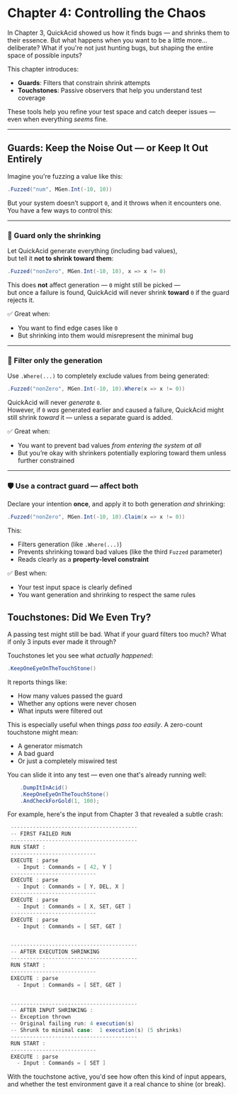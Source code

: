 # Chapter 4: Controlling the Chaos

In Chapter 3, QuickAcid showed us how it finds bugs — and shrinks them to their essence. But what happens when you want to be a little more... deliberate? What if you're not just hunting bugs, but shaping the entire space of possible inputs?

This chapter introduces:
- **Guards**: Filters that constrain shrink attempts
- **Touchstones**: Passive observers that help you understand test coverage

These tools help you refine your test space and catch deeper issues — even when everything *seems* fine.

---

## Guards: Keep the Noise Out — or Keep It Out Entirely

Imagine you're fuzzing a value like this:

```csharp
.Fuzzed("num", MGen.Int(-10, 10))
```

But your system doesn’t support `0`, and it throws when it encounters one. You have a few ways to control this:

---

### 🧪 Guard **only the shrinking**

Let QuickAcid generate everything (including bad values),  
but tell it **not to shrink toward them**:

```csharp
.Fuzzed("nonZero", MGen.Int(-10, 10), x => x != 0)
```

This does **not** affect generation — `0` might still be picked —  
but once a failure is found, QuickAcid will never shrink **toward** `0` if the guard rejects it.

✅ Great when:
- You want to find edge cases like `0`
- But shrinking into them would misrepresent the minimal bug

---

### 🎲 Filter **only the generation**

Use `.Where(...)` to completely exclude values from being generated:

```csharp
.Fuzzed("nonZero", MGen.Int(-10, 10).Where(x => x != 0))
```

QuickAcid will never *generate* `0`.  
However, if `0` *was* generated earlier and caused a failure, QuickAcid might still shrink *toward* it — unless a separate guard is added.

✅ Great when:
- You want to prevent bad values *from entering the system at all*
- But you’re okay with shrinkers potentially exploring toward them unless further constrained

---

### 🛡️ Use a **contract guard** — affect both

Declare your intention **once**, and apply it to both generation *and* shrinking:

```csharp
.Fuzzed("nonZero", MGen.Int(-10, 10).Claim(x => x != 0))
```

This:
- Filters generation (like `.Where(...)`)
- Prevents shrinking toward bad values (like the third `Fuzzed` parameter)
- Reads clearly as a **property-level constraint**

✅ Best when:
- Your test input space is clearly defined
- You want generation and shrinking to respect the same rules


## Touchstones: Did We Even Try?

A passing test might still be bad. What if your guard filters too much? What if only 3 inputs ever made it through?

Touchstones let you see what *actually happened*:

```csharp
.KeepOneEyeOnTheTouchStone()
```

It reports things like:
- How many values passed the guard
- Whether any options were never chosen
- What inputs were filtered out

This is especially useful when things *pass too easily*. A zero-count touchstone might mean:
- A generator mismatch
- A bad guard
- Or just a completely miswired test

You can slide it into any test — even one that's already running well:

```csharp
    .DumpItInAcid()
    .KeepOneEyeOnTheTouchStone()
    .AndCheckForGold(1, 100);
```

For example, here's the input from Chapter 3 that revealed a subtle crash:

```csharp
 ----------------------------------------
 -- FIRST FAILED RUN
 ----------------------------------------
 RUN START :
 ---------------------------
 EXECUTE : parse
   - Input : Commands = [ 42, Y ]
 ---------------------------
 EXECUTE : parse
   - Input : Commands = [ Y, DEL, X ]
 ---------------------------
 EXECUTE : parse
   - Input : Commands = [ X, SET, GET ]
 ---------------------------
 EXECUTE : parse
   - Input : Commands = [ SET, GET ]


 ----------------------------------------
 -- AFTER EXECUTION SHRINKING
 ----------------------------------------
 RUN START :
 ---------------------------
 EXECUTE : parse
   - Input : Commands = [ SET, GET ]


 ----------------------------------------
 -- AFTER INPUT SHRINKING :
 -- Exception thrown
 -- Original failing run: 4 execution(s)
 -- Shrunk to minimal case:  1 execution(s) (5 shrinks)
 ----------------------------------------
 RUN START :
 ---------------------------
 EXECUTE : parse
   - Input : Commands = [ SET ]
```

With the touchstone active, you'd see how often this kind of input appears, and whether the test environment gave it a real chance to shine (or break).
